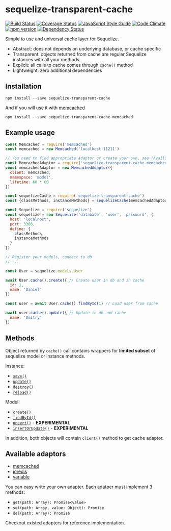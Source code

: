 # sequelize-transparent-cache

[![Build Status](https://travis-ci.org/SDSWanderer/sequelize-transparent-cache.svg?branch=master)](https://travis-ci.org/SDSWanderer/sequelize-transparent-cache)
[![Coverage Status](https://coveralls.io/repos/github/SDSWanderer/sequelize-transparent-cache/badge.svg?branch=master)](https://coveralls.io/github/SDSWanderer/sequelize-transparent-cache?branch=master)
[![JavaScript Style Guide](https://img.shields.io/badge/code_style-standard-brightgreen.svg)](https://standardjs.com)
[![Code Climate](https://codeclimate.com/github/SDSWanderer/sequelize-transparent-cache/badges/gpa.svg)](https://codeclimate.com/github/codeclimate/codeclimate)
[![npm version](https://badge.fury.io/js/sequelize-transparent-cache.svg)](https://badge.fury.io/js/sequelize-transparent-cache)
[![Dependency Status](https://david-dm.org/SDSWanderer/sequelize-transparent-cache.svg)](https://www.versioneye.com/user/projects/5922c858da94de003b9f63af)

Simple to use and universal cache layer for Sequelize.
* Abstract: does not depends on underlying database, or cache specific
* Transparent: objects returned from cache are regular Sequelize instances with all your methods
* Explicit: all calls to cache comes through `cache()` method
* Lightweight: zero additional dependencies

## Installation

```npm install --save sequelize-transparent-cache```

And if you will use it with [memcached](https://www.npmjs.com/package/memcached)

```npm install --save sequelize-transparent-cache-memcached```

## Example usage

```javascript
const Memcached = require('memcached')
const memcached = new Memcached('localhost:11211')

// You need to find appropriate adaptor or create your own, see "Available adaptors" section below
const MemcachedAdaptor = require('sequelize-transparent-cache-memcached')
const memcachedAdaptor = new MemcachedAdaptor({
  client: memcached,
  namespace: 'model',
  lifetime: 60 * 60
})

const sequelizeCache = require('sequelize-transparent-cache')
const {classMethods, instanceMethods} = sequelizeCache(memcachedAdaptor)

const Sequelize = require('sequelize')
const sequelize = new Sequelize('database', 'user', 'password', {
  host: 'localhost',
  port: 3306,
  define: {
    classMethods,
    instanceMethods
  }
})

// Register your models, connect to db
// ...

const User = sequelize.models.User

await User.cache().create({ // Create user in db and in cache
  id: 1,
  name: 'Daniel'
})

const user = await User.cache().findById(1) // Load user from cache

await user.cache().update({ // Update in db and cache
  name: 'Dmitry'
})

```

## Methods

Object returned by `cache()` call contains wrappers for **limited subset** of sequelize model or instance methods.

Instance:
  * [`save()`](http://docs.sequelizejs.com/class/lib/model.js~Model.html#instance-method-save)
  * [`update()`](http://docs.sequelizejs.com/class/lib/model.js~Model.html#static-method-update)
  * [`destroy()`](http://docs.sequelizejs.com/class/lib/model.js~Model.html#instance-method-destroy)
  * [`reload()`](http://docs.sequelizejs.com/class/lib/model.js~Model.html#instance-method-reload)

Model:
  * `create()`
  * [`findById()`](http://docs.sequelizejs.com/class/lib/model.js~Model.html#static-method-findById)
  * [`upsert()`](http://docs.sequelizejs.com/class/lib/model.js~Model.html#static-method-upsert) - **EXPERIMENTAL**
  * [`insertOrUpdate()`](http://docs.sequelizejs.com/class/lib/model.js~Model.html#static-method-upsert) - **EXPERIMENTAL**

In addition, both objects will contain `client()` method to get  cache adaptor.

## Available adaptors

* [memcached](https://www.npmjs.com/package/sequelize-transparent-cache-memcached)
* [ioredis](https://www.npmjs.com/package/sequelize-transparent-cache-ioredis)
* [variable](https://www.npmjs.com/package/sequelize-transparent-cache-variable)

You can easy write your own adapter. Each adatper must implement 3 methods:

* `get(path: Array): Promise<value>`
* `set(path: Array, value: Object): Promise`
* `del(path: Array): Promise`

Checkout existed adapters for reference implementation.